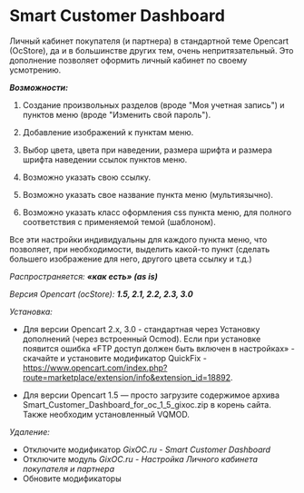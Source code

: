 # Smart Customer Dashboard

Личный кабинет покупателя (и партнера) в стандартной теме Opencart (OcStore), да и в большинстве других тем, очень непритязательный. Это дополнение позволяет оформить личный кабинет по своему усмотрению.


***Возможности:***

1) Создание произвольных разделов (вроде "Моя учетная запись") и пунктов меню (вроде "Изменить свой пароль").

2) Добавление изображений к пунктам меню.

3) Выбор цвета, цвета при наведении, размера шрифта и размера шрифта наведении ссылок пунктов меню.

4) Возможно указать свою ссылку.

5) Возможно указать свое название пункта меню (мультиязычно).

6) Возможно указать класс оформления css пункта меню, для полного соответствия с применяемой темой (шаблоном).

Все эти настройки индивидуальны для каждого пункта меню, что позволяет, при необходимости, выделить какой-то пункт (сделать большего изображение для него, другого цвета ссылку и т.д.)


 
*Распространяется:* ***«как есть» (as is)*** 

*Версия Opencart (ocStore):* ***1.5, 2.1, 2.2, 2.3, 3.0***

*Установка:*

- Для версии Opencart 2.x, 3.0 - стандартная через Установку дополнений (через встроенный Ocmod). Если при установке появится ошибка «FTP доступ должен быть включен в настройках» - cкачайте и установите модификатор QuickFix - https://www.opencart.com/index.php?route=marketplace/extension/info&extension_id=18892.

- Для версии Opencart 1.5 — просто загрузите содержимое архива Smart_Customer_Dashboard_for_oc_1_5_gixoc.zip в корень сайта. Также необходим установленный VQMOD.

*Удаление:*
- Отключите модификатор *GixOC.ru - Smart Customer Dashboard*
- Отключите модуль *GixOC.ru - Настройка Личного кабинета покупателя и партнера*
- Обновите модификаторы

